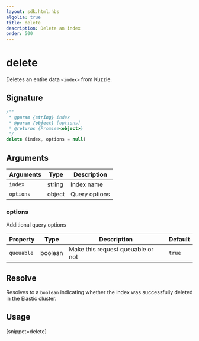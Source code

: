 ```yaml
---
layout: sdk.html.hbs
algolia: true
title: delete
description: Delete an index
order: 500
---
```


# delete

Deletes an entire data `<index>` from Kuzzle.

## Signature

```javascript
/**
 * @param {string} index
 * @param {object} [options]
 * @returns {Promise<object>}
 */
delete (index, options = null)
```

## Arguments

| Arguments | Type   | Description      |
| --------- | ------ | ---------------- |
| `index`   | string | Index name       |
| `options` | object | Query options |

### **options**

Additional query options

| Property   | Type    | Description                       | Default |
| ---------- | ------- | --------------------------------- | ------- |
| `queuable` | boolean | Make this request queuable or not | `true`  |

## Resolve

Resolves to a `boolean` indicating whether the index was successfully deleted in the Elastic cluster.

## Usage

[snippet=delete]

